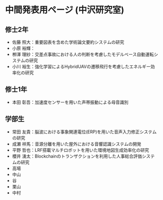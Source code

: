 # 中間発表用ページ (中沢研究室)

## 修士2年
- 佐藤 照大：重要図表を含めた学術論文要約システムの研究
- 小原 裕輝：
- 栁澤 理紗：交差点事故における人の判断を考慮したモデルベース自動運転システムの研究
- 小川 裕生：強化学習によるHybridUAVの遷移飛行を考慮したエネルギー効率化の研究

## 修士1年
- 本田 彰吾：加速度センサーを用いた声帯振動による母音識別

## 学部生
- 常田 友貴：脳波における事象関連電位(ERP)を用いた音声入力修正システムの研究
- 成瀬 祥馬：音源分離を用いた屋外における音響認識システムの開発
- 平野 哲也：LRF搭載マルチロボットを用いた環境地図生成効率化の研究
- 櫻井 湧太：Blockchainのトランザクションを利用した人事総合評価システムの研究
- 高場 
- 中山
- 谷
- 栗山
- 中村
